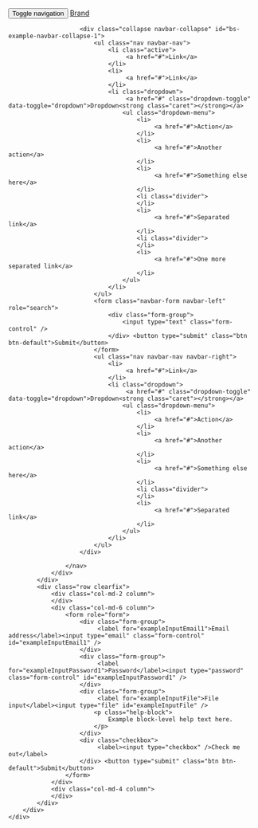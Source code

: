 <!DOCTYPE html>
<html>
   <head>
      <title>Bootstrap 模板</title>
      <meta name="viewport" content="width=device-width, initial-scale=1.0">
      <!-- 引入 Bootstrap -->
      <link href="https://maxcdn.bootstrapcdn.com/bootstrap/3.3.7/css/bootstrap.min.css" rel="stylesheet">
 
    
   </head>
   <body>
  <div class="container">
	<div class="row ">
		<div class="col-md-12 column">
			<div class="row ">
				<div class="col-md-12 column">
					<nav class="navbar navbar-default" role="navigation">
						<div class="navbar-header">
							 <button type="button" class="navbar-toggle" data-toggle="collapse" data-target="#bs-example-navbar-collapse-1"> <span class="sr-only">Toggle navigation</span><span class="icon-bar"></span><span class="icon-bar"></span><span class="icon-bar"></span></button> <a class="navbar-brand" href="#">Brand</a>
						</div>
						
						<div class="collapse navbar-collapse" id="bs-example-navbar-collapse-1">
							<ul class="nav navbar-nav">
								<li class="active">
									 <a href="#">Link</a>
								</li>
								<li>
									 <a href="#">Link</a>
								</li>
								<li class="dropdown">
									 <a href="#" class="dropdown-toggle" data-toggle="dropdown">Dropdown<strong class="caret"></strong></a>
									<ul class="dropdown-menu">
										<li>
											 <a href="#">Action</a>
										</li>
										<li>
											 <a href="#">Another action</a>
										</li>
										<li>
											 <a href="#">Something else here</a>
										</li>
										<li class="divider">
										</li>
										<li>
											 <a href="#">Separated link</a>
										</li>
										<li class="divider">
										</li>
										<li>
											 <a href="#">One more separated link</a>
										</li>
									</ul>
								</li>
							</ul>
							<form class="navbar-form navbar-left" role="search">
								<div class="form-group">
									<input type="text" class="form-control" />
								</div> <button type="submit" class="btn btn-default">Submit</button>
							</form>
							<ul class="nav navbar-nav navbar-right">
								<li>
									 <a href="#">Link</a>
								</li>
								<li class="dropdown">
									 <a href="#" class="dropdown-toggle" data-toggle="dropdown">Dropdown<strong class="caret"></strong></a>
									<ul class="dropdown-menu">
										<li>
											 <a href="#">Action</a>
										</li>
										<li>
											 <a href="#">Another action</a>
										</li>
										<li>
											 <a href="#">Something else here</a>
										</li>
										<li class="divider">
										</li>
										<li>
											 <a href="#">Separated link</a>
										</li>
									</ul>
								</li>
							</ul>
						</div>
						
					</nav>
				</div>
			</div>
			<div class="row clearfix">
				<div class="col-md-2 column">
				</div>
				<div class="col-md-6 column">
					<form role="form">
						<div class="form-group">
							 <label for="exampleInputEmail1">Email address</label><input type="email" class="form-control" id="exampleInputEmail1" />
						</div>
						<div class="form-group">
							 <label for="exampleInputPassword1">Password</label><input type="password" class="form-control" id="exampleInputPassword1" />
						</div>
						<div class="form-group">
							 <label for="exampleInputFile">File input</label><input type="file" id="exampleInputFile" />
							<p class="help-block">
								Example block-level help text here.
							</p>
						</div>
						<div class="checkbox">
							 <label><input type="checkbox" />Check me out</label>
						</div> <button type="submit" class="btn btn-default">Submit</button>
					</form>
				</div>
				<div class="col-md-4 column">
				</div>
			</div>
		</div>
	</div>
</div>
      <!-- jQuery (Bootstrap 的 JavaScript 插件需要引入 jQuery) -->
      <script src="https://cdn.staticfile.org/jquery/3.5.0/jquery.min.js"></script>
      <!-- 包括所有已编译的插件 -->
      <script src="https://cdn.staticfile.org/twitter-bootstrap/4.5.2/js/bootstrap.min.js"></script>
   </body>
</html>
